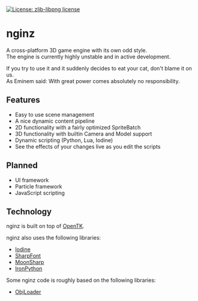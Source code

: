 [![License: zlib-libpng license][licenseimg]][licenseurl]

# nginz
A cross-platform 3D game engine with its own odd style.  
The engine is currently highly unstable and in active development.  

If you try to use it and it suddenly decides to eat your cat, don't blame it on us.  
As Eminem said: With great power comes absolutely no responsibility.

## Features
- Easy to use scene management
- A nice dynamic content pipeline
- 2D functionality with a fairly optimized SpriteBatch
- 3D functionality with builtin Camera and Model support
- Dynamic scripting (Python, Lua, Iodine)
- See the effects of your changes live as you edit the scripts

## Planned
- UI framework
- Particle framework
- JavaScript scripting

## Technology
nginz is built on top of [OpenTK].

nginz also uses the following libraries:
- [Iodine]
- [SharpFont]
- [MoonSharp]
- [IronPython]

Some nginz code is roughly based on the following libraries:
- [ObjLoader]

[licenseurl]: https://tldrlegal.com/license/zlib-libpng-license-(zlib)
[licenseimg]: https://img.shields.io/badge/license-zlib--libpng-blue.svg?style=flat-square
[OpenTK]: https://github.com/OpenTK/OpenTK "OpenTK"
[Iodine]: https://github.com/IodineLang/Iodine "Iodine"
[SharpFont]: https://github.com/Robmaister/SharpFont "SharpFont"
[MoonSharp]: https://github.com/xanathar/moonsharp "MoonSharp"
[IronPython]: https://ironpython.codeplex.com "IronPython"
[ObjLoader]: https://github.com/Real-Serious-Games/ObjLoader "ObjLoader"
